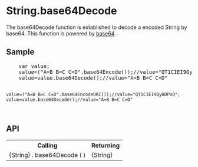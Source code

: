 <H1>String.base64Decode</H1>

The base64Decode function is established to decode a encoded String by base64. 
This function is powered by <a href="https://github.com/dankogai/js-base64">base64</a>.
<h2>Sample</h2>
<pre>
	var value;
	value=("A=B B=C C=D".base64Encode());//value="QT1CIEI9QyBDPUQ=";
	value=value.base64Decode();//value="A=B B=C C=D"

	value=("A=B B=C C=D".base64EncodeURI());//value="QT1CIEI9QyBDPUQ";
	value=value.base64Decode();//value="A=B B=C C=D"
	
</pre>

<h2>API</h2>

<table>
<tr><th>Calling</th><th>Returning</th></tr>
<tr><td>{String} . base64Decode ( )</td><td>{String}</td></tr>
</table>
